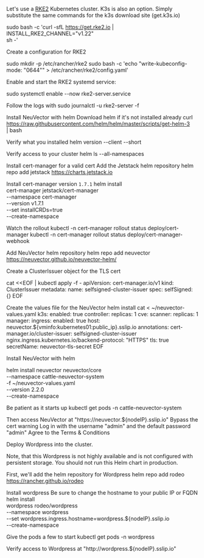 Let's use a [RKE2](https://rke2.io/) Kubernetes cluster. K3s is also an option. Simply substitute the same commands for the k3s download site (get.k3s.io)

sudo bash -c 'curl -sfL https://get.rke2.io | \
  INSTALL_RKE2_CHANNEL="v1.22" \
  sh -'

Create a configuration for RKE2

sudo mkdir -p /etc/rancher/rke2
sudo bash -c 'echo "write-kubeconfig-mode: \"0644\"" > /etc/rancher/rke2/config.yaml'

Enable and start the RKE2 systemd service:

sudo systemctl enable --now rke2-server.service

Follow the logs with
sudo journalctl -u rke2-server -f

Install NeuVector with helm
Download helm if it's not installed already
curl https://raw.githubusercontent.com/helm/helm/master/scripts/get-helm-3 \
  | bash

Verify what you installed
helm version --client --short

Verify access to your cluster
helm ls --all-namespaces

Install cert-manager for a valid cert
Add the Jetstack helm repository
helm repo add jetstack https://charts.jetstack.io

Install cert-manager version `1.7.1`
helm install \
  cert-manager jetstack/cert-manager \
  --namespace cert-manager \
  --version v1.7.1 \
  --set installCRDs=true \
  --create-namespace

Watch the rollout
kubectl -n cert-manager rollout status deploy/cert-manager
kubectl -n cert-manager rollout status deploy/cert-manager-webhook

Add NeuVector helm repository
helm repo add neuvector https://neuvector.github.io/neuvector-helm/

Create a ClusterIssuer object for the TLS cert

cat <<EOF | kubectl apply -f -
apiVersion: cert-manager.io/v1
kind: ClusterIssuer
metadata:
  name: selfsigned-cluster-issuer
spec:
  selfSigned: {}
EOF
  
Create the values file for the NeuVector helm install
cat <<EOF > ~/neuvector-values.yaml
k3s:
  enabled: true
controller:
  replicas: 1
cve:
  scanner:
    replicas: 1
manager:
  ingress:
    enabled: true
    host: neuvector.${vminfo:kubernetes01:public_ip}.sslip.io
    annotations:
      cert-manager.io/cluster-issuer: selfsigned-cluster-issuer
      nginx.ingress.kubernetes.io/backend-protocol: "HTTPS"
    tls: true
    secretName: neuvector-tls-secret
EOF

Install NeuVector with helm

helm install neuvector neuvector/core \
  --namespace cattle-neuvector-system \
  -f ~/neuvector-values.yaml \
  --version 2.2.0 \
  --create-namespace

Be patient as it starts up
kubectl get pods -n cattle-neuvector-system

Then access NeuVector at "https://neuvector.${nodeIP}.sslip.io"
Bypass the cert warning
Log in with the username "admin" and the default password "admin"
Agree to the Terms & Conditions

Deploy Wordpress into the cluster.

Note, that this Wordpress is not highly available and is not configured with persistent storage. You should not run this Helm chart in production.

First, we'll add the helm repository for Wordpress
helm repo add rodeo https://rancher.github.io/rodeo

Install wordpress
Be sure to change the hostname to your public IP or FQDN
helm install \
  wordpress rodeo/wordpress \
  --namespace wordpress \
  --set wordpress.ingress.hostname=wordpress.${nodeIP}.sslip.io \
  --create-namespace

Give the pods a few to start
kubectl get pods -n wordpress

Verify access to Wordpress at "http://wordpress.${nodeIP}.sslip.io"

